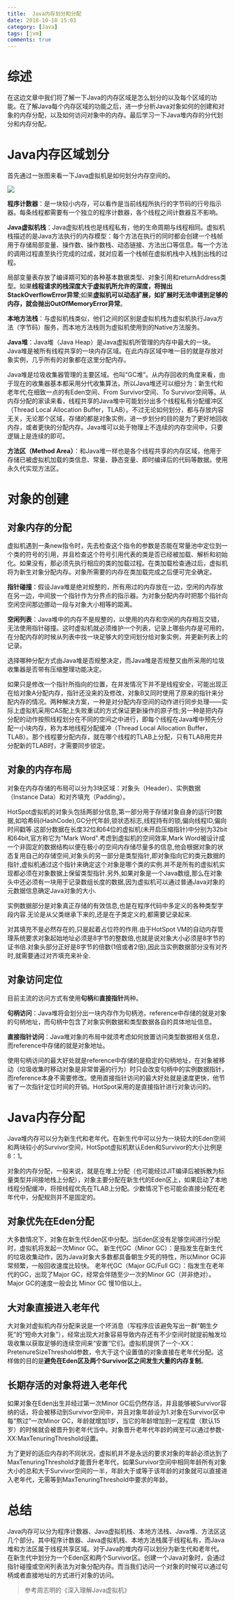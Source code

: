 ```yaml
---
title:  Java内存划分和分配
date: 2018-10-18 15:03
category: [Java]
tags: [jvm]
comments: true
---
```


# **综述**

在这边文章中我们将了解一下Java的内存区域是怎么划分的以及每个区域的功能。在了解Java每个内存区域的功能之后，进一步分析Java对象如何的创建和对象的内存分配，以及如何访问对象中的内存。最后学习一下Java堆内存的分代划分和内存分配。<!--more-->

# **Java内存区域划分**

首先通过一张图来看一下Java虚拟机是如何划分内存空间的。

![](/images/20181018_1.png)

**程序计数器**：是一块较小内存，可以看作是当前线程所执行的字节码的行号指示器。每条线程都需要有一个独立的程序计数器，各个线程之间计数器互不影响。

**Java虚拟机栈**：Java虚拟机栈也是线程私有，他的生命周期与线程相同。虚拟机栈描述的是Java方法执行的内存模型：每个方法在执行的同时都会创建一个栈帧用于存储局部变量、操作数、操作数栈、动态链接、方法出口等信息。每一个方法的调用过程直至执行完成的过成，就对应着一个栈帧在虚拟机栈中入栈到出栈的过程。

局部变量表存放了编译期可知的各种基本数据类型、对象引用和returnAddress类型。如果**线程请求的栈深度大于虚拟机所允许的深度，将抛出StackOverflowError异常**;如果**虚拟机可以动态扩展，如扩展时无法申请到足够的内存，就会抛出OutOfMemoryError异常**。

**本地方法栈**：与虚拟机栈类似，他们之间的区别是虚拟机栈为虚拟机执行Java方法（字节码）服务，而本地方法栈则为虚拟机使用到的Native方法服务。

**Java堆**：Java堆（Java Heap）是Java虚拟机所管理的内存中最大的一块。Java堆是被所有线程共享的一块内存区域。在此内存区域中唯一目的就是存放对象实例，几乎所有的对象都在这里分配内存。

Java堆是垃圾收集器管理的主要区域。也叫“GC堆”。从内存回收的角度来看，由于现在的收集器基本都采用分代收集算法，所以Java堆还可以细分为：新生代和老年代;在细致一点的有Eden空间、From Survivor空间、To Survivor空间等。从内存分配的家读来看，线程共享的Java堆中可能划分出多个线程私有分配缓冲区（Thread Local Allocation Buffer，TLAB）。不过无论如何划分，都与存放内容无关，无论那个区域，存储的都是对象实例，进一步划分的目的是为了更好地回收内存，或者更快的分配内存。Java堆可以处于物理上不连续的内存空间中，只要逻辑上是连续的即可。

**方法区（Method Area）**：和Java堆一样也是各个线程共享的内存区域，他用于存储已被虚拟机加载的类信息、常量、静态变量、即时编译后的代码等数据。使用永久代实现方法区。

# **对象的创建**

## **对象内存的分配**

虚拟机遇到一条new指令时，先去检查这个指令的参数是否能在常量池中定位到一个类的符号的引用，并且检查这个符号引用代表的类是否已经被加载、解析和初始化。如果没有，那必须先执行相应的类的加载过程。在类加载检查通过后，虚拟机将为新生对象分配内存。对象所需要的内存在类加载完成之后便可完全确定。

**指针碰撞**：假设Java堆是绝对规整的，所有用过的内存放在一边，空闲的内存放在另一边，中间放一个指针作为分界点的指示器。为对象分配内存时把那个指针向空闲空间那边挪动一段与对象大小相等的距离。

**空闲列表**：Java堆中的内存不是规整的，以使用的内存和空闲的内存相互交错，无法使用指针碰撞。这时虚拟机就必须维护一个列表，记录上哪些内存是可用的，在分配内存的时候从列表中找一块足够大的空间划分给对象实例，并更新列表上的记录。

选择哪种分配方式由Java堆是否规整决定，而Java堆是否规整又由所采用的垃圾收集器是否带有压缩整理功能决定。

如果只是修改一个指针所指向的位置，在并发情况下并不是线程安全，可能出现正在给对象A分配内存，指针还没来的及修改，对象B又同时使用了原来的指针来分配内存的情况。两种解决方案，一种是对分配内存空间的动作进行同步处理——实际上虚拟机采用CAS配上失败重试的方式保证更新操作的原子性;另一种是把内存分配的动作按照线程划分在不同的空间之中进行，即每个线程在Java堆中预先分配一小块内存，称为本地线程分配缓冲（Thread Local Allocation Buffer，TLAB）。那个线程要分配内存，就在哪个线程的TLAB上分配，只有TLAB用完并分配新的TLAB时，才需要同步锁定。

## **对象的内存布局**

对象在内存存储的布局可以分为3块区域：对象头（Header）、实例数据（Instance Data）和对齐填充（Padding）。

HotSpot虚拟机的对象头包括两部分信息,第一部分用于存储对象自身的运行时数据,如哈希码(HashCode),GC分代年龄,锁状态标志,线程持有的锁,偏向线程ID,偏向时间戳等.这部分数据在长度32位和64位的虚拟机(未开启压缩指针)中分别为32bit和64bit,官方称它为"Mark Word".考虑到虚拟机的空间效率,Mark Word被设计成一个非固定的数据结构以便在极小的空间内存储尽量多的信息,他会根据对象的状态复用自己的存储空间,对象头的另一部分是类型指针,即对象指向它的类元数据的指针,虚拟机通过这个指针来确定这个对象是哪个类的实例.并不是所有的虚拟机实现都必须在对象数据上保留类型指针.另外,如果对象是一个Java数组,那么在对象头中还必须有一块用于记录数组长度的数据,因为虚拟机可以通过普通Java对象的元数据信息确定Java对象的大小.

实例数据部分是对象真正存储的有效信息,也是在程序代码中多定义的各种类型字段内容.无论是从父类继承下来的,还是在子类定义的,都需要记录起来.

对其填充不是必然存在的,只是起着占位符的作用.由于HotSpot VM的自动内存管理系统要求对象起始地址必须是8字节的整数倍,也就是说对象大小必须是8字节的证书倍.对象头部分正好是8字节的倍数(1倍或者2倍),因此当实例数据部分没有对齐时,就需要通过对齐填充来补全.

## **对象访问定位**

目前主流的访问方式有使用**句柄**和**直接指针**两种。

**句柄访问**：Java堆将会划分出一块内存作为句柄池，reference中存储的就是对象的句柄地址，而句柄中包含了对象实例数据和类型数据各自的具体地址信息。

**直接指针访问**：Java堆对象的布局中就须考虑如何放置访问类型数据相关信息，而reference中存储的就是对象地址。

使用句柄访问的最大好处就是reference中存储的是稳定的句柄地址，在对象被移动（垃圾收集时移动对象是非常普遍的行为）时只会改变句柄中的实例数据指针，而reference本身不需要修改。使用直接指针访问的最大好处就是速度更快，他节省了一次指针定位时间的开销。HotSpot采用的是直接指针进行对象访问的。

# **Java内存分配**

Java堆内存可以分为新生代和老年代。在新生代中可以分为一块较大的Eden空间和两块较小的Survivor空间，HotSpot虚拟机默认Eden和Survivor的大小比例是8：1。

对象的内存分配，一般来说，就是在堆上分配（也可能经过JIT编译后被拆散为标量类型并间接地栈上分配），对象主要分配在新生代的Eden区上，如果启动了本地线程分配缓冲，将按线程优先在TLAB上分配。少数情况下也可能会直接分配在老年代中，分配规则并不是固定的。

## **对象优先在Eden分配**

大多数情况下，对象在新生代Eden区中分配。当Eden区没有足够空间进行分配时，虚拟机将发起一次Minor GC。
新生代GC（Minor GC）：是指发生在新生代的垃圾收集动作，因为Java对象大多数都具备朝生夕死的特性，所以Minor GC非常频繁，一般回收速度比较快。
老年代GC（Major GC/Full GC）：指发生在老年代的GC，出现了Major GC，经常会伴随至少一次的Minor GC（并非绝对）。Major GC的速度一般会比 Minor GC 慢10倍以上。

## **大对象直接进入老年代**

大对象对虚拟机内存分配来说是一个坏消息（写程序应该避免写出一群“朝生夕死”的“短命大对象”），经常出现大对象容易导致内存还有不少空间时就提前触发垃圾收集以获取足够的连续空间来“安置”它们。虚拟机提供了一个-XX：PretenureSizeThreshold参数，令大于这个设置值的对象直接在老年代分配。这样做的目的是**避免在Eden区及两个Survivor区之间发生大量的内存复制**。

## **长期存活的对象将进入老年代**

如果对象在Eden出生并经过第一次Minor GC后仍然存活，并且能够被Survivor容纳的话，将会被移动到Survivor空间中，并且对象年龄设为1.对象在Survivor区中每“熬过”一次Minor GC，年龄就增加1岁，当它的年龄增加到一定程度（默认15岁）的时候就会被晋升到老年代当中。对象晋升老年代年龄的阀至可以通过参数-XX:MaxTenuringThreshold设置。

为了更好的适应内存的不同状况，虚拟机并不是永远的要求对象的年龄必须达到了MaxTenuringThreshold才能晋升老年代，如果Survivor空间中相同年龄所有对象大小的总和大于Survivor空间的一半，年龄大于或等于该年龄的对象就可以直接进入老年代，无需等到MaxTenuringThreshold中要求的年龄。

# **总结**

Java内存可以分为程序计数器、Java虚拟机栈、本地方法栈、Java堆、方法区这几个部分。其中程序计数器、Java虚拟机栈、本地方法栈属于线程私有，而Java堆和方法区属于线程共享区域。对于Java的堆内存可以划分为新生代和老年代。在新生代中划分为一个Eden区和两个Survivor区。创建一个Java对象时，会通过指针碰撞或空闲列表法为对象分配内存。而当我们访问一个对象的时候可以通过句柄或者直接地址的方式进行对象的访问。

> 参考周志明的《深入理解Java虚拟机》